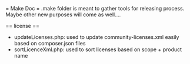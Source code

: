 = Make Doc =
.make folder is meant to gather tools for releasing process. Maybe other new purposes will come as well....

== license ==
- updateLicenses.php: used to update community-licenses.xml easily based on composer.json files
- sortLicenceXml.php: used to sort licenses based on scope + product name